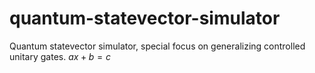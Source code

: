 # quantum-statevector-simulator
Quantum statevector simulator, special focus on generalizing controlled unitary gates.
$ax+b = c$
